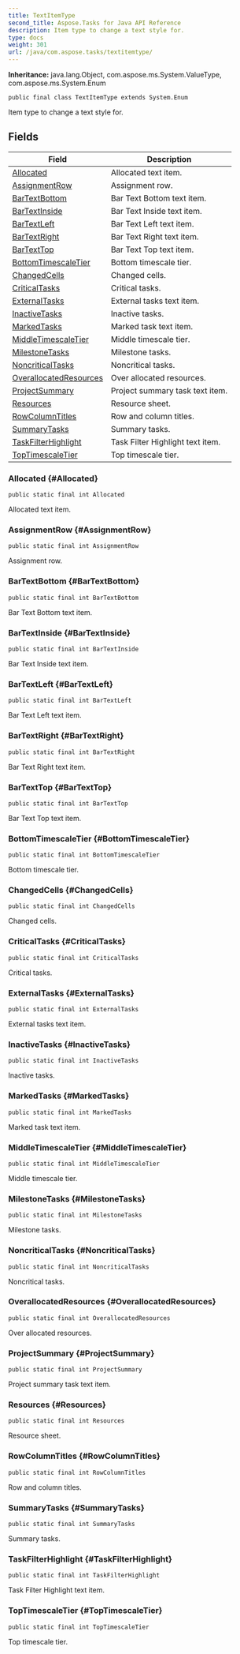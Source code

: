 ```yaml
---
title: TextItemType
second_title: Aspose.Tasks for Java API Reference
description: Item type to change a text style for.
type: docs
weight: 301
url: /java/com.aspose.tasks/textitemtype/
---
```


**Inheritance:**
java.lang.Object, com.aspose.ms.System.ValueType, com.aspose.ms.System.Enum
```
public final class TextItemType extends System.Enum
```

Item type to change a text style for.
## Fields

| Field | Description |
| --- | --- |
| [Allocated](#Allocated) | Allocated text item. |
| [AssignmentRow](#AssignmentRow) | Assignment row. |
| [BarTextBottom](#BarTextBottom) | Bar Text Bottom text item. |
| [BarTextInside](#BarTextInside) | Bar Text Inside text item. |
| [BarTextLeft](#BarTextLeft) | Bar Text Left text item. |
| [BarTextRight](#BarTextRight) | Bar Text Right text item. |
| [BarTextTop](#BarTextTop) | Bar Text Top text item. |
| [BottomTimescaleTier](#BottomTimescaleTier) | Bottom timescale tier. |
| [ChangedCells](#ChangedCells) | Changed cells. |
| [CriticalTasks](#CriticalTasks) | Critical tasks. |
| [ExternalTasks](#ExternalTasks) | External tasks text item. |
| [InactiveTasks](#InactiveTasks) | Inactive tasks. |
| [MarkedTasks](#MarkedTasks) | Marked task text item. |
| [MiddleTimescaleTier](#MiddleTimescaleTier) | Middle timescale tier. |
| [MilestoneTasks](#MilestoneTasks) | Milestone tasks. |
| [NoncriticalTasks](#NoncriticalTasks) | Noncritical tasks. |
| [OverallocatedResources](#OverallocatedResources) | Over allocated resources. |
| [ProjectSummary](#ProjectSummary) | Project summary task text item. |
| [Resources](#Resources) | Resource sheet. |
| [RowColumnTitles](#RowColumnTitles) | Row and column titles. |
| [SummaryTasks](#SummaryTasks) | Summary tasks. |
| [TaskFilterHighlight](#TaskFilterHighlight) | Task Filter Highlight text item. |
| [TopTimescaleTier](#TopTimescaleTier) | Top timescale tier. |
### Allocated {#Allocated}
```
public static final int Allocated
```


Allocated text item.

### AssignmentRow {#AssignmentRow}
```
public static final int AssignmentRow
```


Assignment row.

### BarTextBottom {#BarTextBottom}
```
public static final int BarTextBottom
```


Bar Text Bottom text item.

### BarTextInside {#BarTextInside}
```
public static final int BarTextInside
```


Bar Text Inside text item.

### BarTextLeft {#BarTextLeft}
```
public static final int BarTextLeft
```


Bar Text Left text item.

### BarTextRight {#BarTextRight}
```
public static final int BarTextRight
```


Bar Text Right text item.

### BarTextTop {#BarTextTop}
```
public static final int BarTextTop
```


Bar Text Top text item.

### BottomTimescaleTier {#BottomTimescaleTier}
```
public static final int BottomTimescaleTier
```


Bottom timescale tier.

### ChangedCells {#ChangedCells}
```
public static final int ChangedCells
```


Changed cells.

### CriticalTasks {#CriticalTasks}
```
public static final int CriticalTasks
```


Critical tasks.

### ExternalTasks {#ExternalTasks}
```
public static final int ExternalTasks
```


External tasks text item.

### InactiveTasks {#InactiveTasks}
```
public static final int InactiveTasks
```


Inactive tasks.

### MarkedTasks {#MarkedTasks}
```
public static final int MarkedTasks
```


Marked task text item.

### MiddleTimescaleTier {#MiddleTimescaleTier}
```
public static final int MiddleTimescaleTier
```


Middle timescale tier.

### MilestoneTasks {#MilestoneTasks}
```
public static final int MilestoneTasks
```


Milestone tasks.

### NoncriticalTasks {#NoncriticalTasks}
```
public static final int NoncriticalTasks
```


Noncritical tasks.

### OverallocatedResources {#OverallocatedResources}
```
public static final int OverallocatedResources
```


Over allocated resources.

### ProjectSummary {#ProjectSummary}
```
public static final int ProjectSummary
```


Project summary task text item.

### Resources {#Resources}
```
public static final int Resources
```


Resource sheet.

### RowColumnTitles {#RowColumnTitles}
```
public static final int RowColumnTitles
```


Row and column titles.

### SummaryTasks {#SummaryTasks}
```
public static final int SummaryTasks
```


Summary tasks.

### TaskFilterHighlight {#TaskFilterHighlight}
```
public static final int TaskFilterHighlight
```


Task Filter Highlight text item.

### TopTimescaleTier {#TopTimescaleTier}
```
public static final int TopTimescaleTier
```


Top timescale tier.

